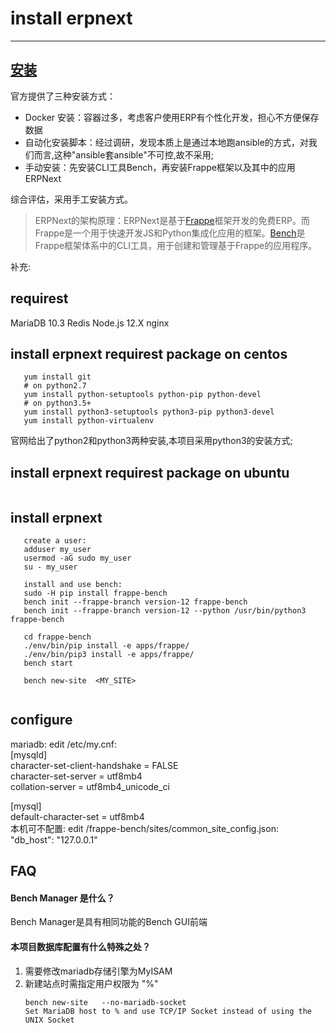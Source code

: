 # install erpnext
---


## [安装](https://github.com/frappe/frappe/wiki/The-Hitchhiker%27s-Guide-to-Installing-Frappe-on-Linux)

官方提供了三种安装方式：

* Docker 安装：容器过多，考虑客户使用ERP有个性化开发，担心不方便保存数据
* 自动化安装脚本：经过调研，发现本质上是通过本地跑ansible的方式，对我们而言,这种"ansible套ansible"不可控,故不采用;
* 手动安装：先安装CLI工具Bench，再安装Frappe框架以及其中的应用ERPNext

综合评估，采用手工安装方式。  

> ERPNext的架构原理：ERPNext是基于[Frappe](https://github.com/frappe/frappe)框架开发的免费ERP。而Frappe是一个用于快速开发JS和Python集成化应用的框架。[Bench](https://github.com/frappe/bench)是Frappe框架体系中的CLI工具，用于创建和管理基于Frappe的应用程序。

   补充: 

## requirest
   MariaDB 10.3
   Redis
   Node.js 12.X
   nginx

## install erpnext requirest package on centos
```shell
   yum install git
   # on python2.7 
   yum install python-setuptools python-pip python-devel
   # on python3.5+
   yum install python3-setuptools python3-pip python3-devel
   yum install python-virtualenv
```
   官网给出了python2和python3两种安装,本项目采用python3的安装方式;
## install erpnext requirest package on ubuntu
```shell

```
## install erpnext 
```shell
   create a user:
   adduser my_user
   usermod -aG sudo my_user
   su - my_user
   
   install and use bench:
   sudo -H pip install frappe-bench
   bench init --frappe-branch version-12 frappe-bench
   bench init --frappe-branch version-12 --python /usr/bin/python3 frappe-bench
  
   cd frappe-bench
   ./env/bin/pip install -e apps/frappe/
   ./env/bin/pip3 install -e apps/frappe/
   bench start
   
   bench new-site  <MY_SITE>
   
```
##  configure
   mariadb:
   edit /etc/my.cnf:  
   [mysqld]  
   character-set-client-handshake = FALSE  
   character-set-server = utf8mb4  
   collation-server = utf8mb4_unicode_ci  

   [mysql]  
   default-character-set = utf8mb4  
   本机可不配置:
   edit /frappe-bench/sites/common_site_config.json:  
   "db_host": "127.0.0.1"  
 
## FAQ

#### Bench Manager 是什么？
Bench Manager是具有相同功能的Bench GUI前端

#### 本项目数据库配置有什么特殊之处？
1. 需要修改mariadb存储引擎为MyISAM   
2. 新建站点时需指定用户权限为 "%"
   ```      
   bench new-site   --no-mariadb-socket  
   Set MariaDB host to % and use TCP/IP Socket instead of using the UNIX Socket
   ```






























